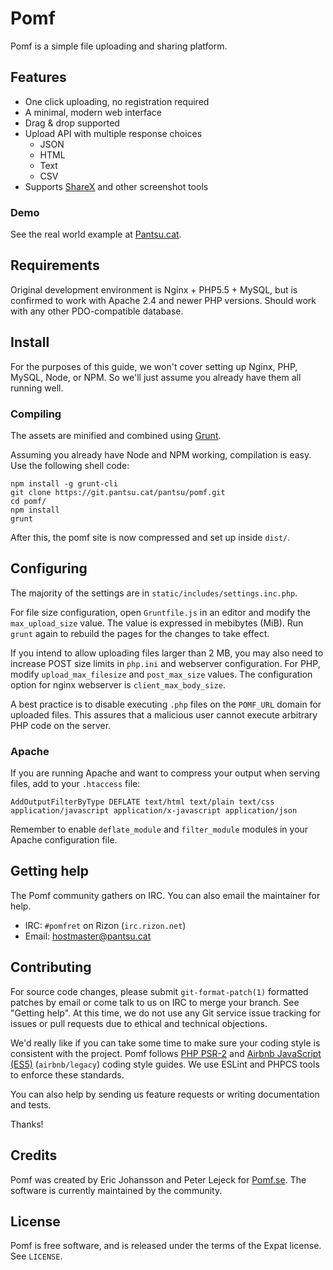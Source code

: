 # Pomf

Pomf is a simple file uploading and sharing platform.

## Features

- One click uploading, no registration required
- A minimal, modern web interface
- Drag & drop supported
- Upload API with multiple response choices
  - JSON
  - HTML
  - Text
  - CSV
- Supports [ShareX](https://getsharex.com/) and other screenshot tools

### Demo

See the real world example at [Pantsu.cat](https://pantsu.cat/).

## Requirements

Original development environment is Nginx + PHP5.5 + MySQL, but is confirmed to
work with Apache 2.4 and newer PHP versions. Should work with any other
PDO-compatible database.

## Install

For the purposes of this guide, we won't cover setting up Nginx, PHP, MySQL,
Node, or NPM. So we'll just assume you already have them all running well.

### Compiling

The assets are minified and combined using [Grunt](http://gruntjs.com/).

Assuming you already have Node and NPM working, compilation is easy. Use the
following shell code:

    npm install -g grunt-cli
    git clone https://git.pantsu.cat/pantsu/pomf.git
    cd pomf/
    npm install
    grunt

After this, the pomf site is now compressed and set up inside `dist/`.

## Configuring

The majority of the settings are in `static/includes/settings.inc.php`.

For file size configuration, open `Gruntfile.js` in an editor and modify the
`max_upload_size` value. The value is expressed in mebibytes (MiB). Run `grunt`
again to rebuild the pages for the changes to take effect.

If you intend to allow uploading files larger than 2 MB, you may also need to
increase POST size limits in `php.ini` and webserver configuration. For PHP,
modify `upload_max_filesize` and `post_max_size` values. The configuration
option for nginx webserver is `client_max_body_size`.

A best practice is to disable executing `.php` files on the `POMF_URL` domain
for uploaded files. This assures that a malicious user cannot execute arbitrary
PHP code on the server.

### Apache

If you are running Apache and want to compress your output when serving files,
add to your `.htaccess` file:

    AddOutputFilterByType DEFLATE text/html text/plain text/css application/javascript application/x-javascript application/json

Remember to enable `deflate_module` and `filter_module` modules in your Apache
configuration file.

## Getting help

The Pomf community gathers on IRC. You can also email the maintainer for help.

- IRC: `#pomfret` on Rizon (`irc.rizon.net`)
- Email: <hostmaster@pantsu.cat>

## Contributing

For source code changes, please submit `git-format-patch(1)` formatted patches
by email or come talk to us on IRC to merge your branch. See "Getting help". At
this time, we do not use any Git service issue tracking for issues or pull
requests due to ethical and technical objections.

We'd really like if you can take some time to make sure your coding style is
consistent with the project. Pomf follows [PHP
PSR-2](http://www.php-fig.org/psr/psr-2/) and [Airbnb JavaScript
(ES5)](https://github.com/airbnb/javascript/tree/master/es5) (`airbnb/legacy`)
coding style guides. We use ESLint and PHPCS tools to enforce these standards.

You can also help by sending us feature requests or writing documentation and
tests.

Thanks!

## Credits

Pomf was created by Eric Johansson and Peter Lejeck for
[Pomf.se](http://pomf.se/). The software is currently maintained by the
community.

## License

Pomf is free software, and is released under the terms of the Expat license. See
`LICENSE`.
